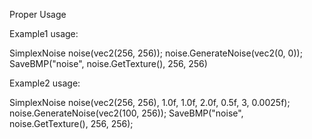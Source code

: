 Proper Usage

Example1 usage:

SimplexNoise noise(vec2(256, 256));
noise.GenerateNoise(vec2(0, 0));
SaveBMP("noise", noise.GetTexture(), 256, 256)



Example2 usage:

SimplexNoise noise(vec2(256, 256), 1.0f, 1.0f, 2.0f, 0.5f, 3, 0.0025f);
noise.GenerateNoise(vec2(100, 256));
SaveBMP("noise", noise.GetTexture(), 256, 256);
